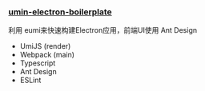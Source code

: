 
### [umin-electron-boilerplate](https://github.com/boilerplate-fe/umi-electron-boilerplate)

利用 eumi来快速构建Electron应用，前端UI使用 Ant Design

- UmiJS (render)
- Webpack (main)
- Typescript
- Ant Design
- ESLint
